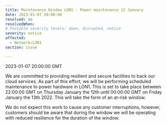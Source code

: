 ```yaml
---
title: Maintenance Window LON1 - Power maintenance 12 January
date: 2023-01-07 20:00:00
resolved: no
resolvedWhen:
# Possible severity levels: down, disrupted, notice
severity: notice
affected:
  - Network/LON1
section: issue

---
```


2023-01-07 20:00:00 GMT

We are committed to providing resilient and secure facilities to back our cloud services. As part of this effort, we will be performing scheduled maintenance to power hardware in LON1. This is set to take place between 22:00:00 GMT on Thursday January the 12th until 00:00:00 GMT on Friday January the 13th 2022. This will take the form of an at-risk window.

We do not expect this work to cause any customer interruptions, however, customers should be aware that during the window we will be operating with reduced resilience for the duration of the window.
